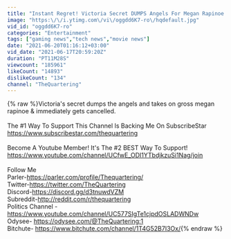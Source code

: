 ```yaml
---
title: "Instant Regret! Victoria Secret DUMPS Angels For Megan Rapinoe & Gets IMMEDIATELY Cancelled"
image: "https:\/\/i.ytimg.com\/vi\/oggdd6K7-ro\/hqdefault.jpg"
vid_id: "oggdd6K7-ro"
categories: "Entertainment"
tags: ["gaming news","tech news","movie news"]
date: "2021-06-20T01:16:12+03:00"
vid_date: "2021-06-17T20:59:20Z"
duration: "PT11M28S"
viewcount: "185961"
likeCount: "14893"
dislikeCount: "134"
channel: "TheQuartering"
---
```

{% raw %}Victoria's secret dumps the angels and takes on gross megan rapinoe &amp; immediately gets cancelled.<br /><br />The #1 Way To Support This Channel Is Backing Me On SubscribeStar<br /><a rel="nofollow" target="blank" href="https://www.subscribestar.com/thequartering">https://www.subscribestar.com/thequartering</a><br /><br />Become A Youtube Member! It's The #2 BEST Way To Support!<br /><a rel="nofollow" target="blank" href="https://www.youtube.com/channel/UCfwE_ODI1YTbdjkzuSi1Nag/join">https://www.youtube.com/channel/UCfwE_ODI1YTbdjkzuSi1Nag/join</a><br /><br />Follow Me<br />Parler-<a rel="nofollow" target="blank" href="https://parler.com/profile/Thequartering/">https://parler.com/profile/Thequartering/</a><br />Twitter-<a rel="nofollow" target="blank" href="https://twitter.com/TheQuartering">https://twitter.com/TheQuartering</a><br />Discord-<a rel="nofollow" target="blank" href="https://discord.gg/d3tnuwdVZM">https://discord.gg/d3tnuwdVZM</a><br />Subreddit-<a rel="nofollow" target="blank" href="http://reddit.com/r/thequartering">http://reddit.com/r/thequartering</a><br />Politics Channel -<a rel="nofollow" target="blank" href="https://www.youtube.com/channel/UC577SIgTe1cjpdOSLADWNDw">https://www.youtube.com/channel/UC577SIgTe1cjpdOSLADWNDw</a><br />Odysee- <a rel="nofollow" target="blank" href="https://odysee.com/@TheQuartering:1">https://odysee.com/@TheQuartering:1</a><br />Bitchute- <a rel="nofollow" target="blank" href="https://www.bitchute.com/channel/1T4G52B7I3Ox/">https://www.bitchute.com/channel/1T4G52B7I3Ox/</a>{% endraw %}
